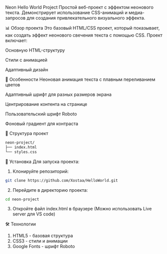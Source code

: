 Neon Hello World Project
Простой веб-проект с эффектом неонового текста. Демонстрирует использование CSS-анимаций и медиа-запросов для создания привлекательного визуального эффекта.

📊 Обзор проекта
Это базовый HTML/CSS проект, который показывает, как создать эффект неонового свечения текста с помощью CSS. Проект включает:

Основную HTML-структуру

Стили с анимацией

Адаптивный дизайн

🎯 Особенности
Неоновая анимация текста с плавным переливанием цветов

Адаптивный шрифт для разных размеров экрана

Центрирование контента на странице

Пользовательский шрифт Roboto

Фоновый градиент для контраста

📄 Структура проект
```bash
neon-project/
├── index.html
└── styles.css
```

🔨 Установка
Для запуска проекта:

1. Клонируйте репозиторий:
```bash
git clone https://github.com/Xostaa/HelloWorld.git
```
2. Перейдите в директорию проекта:
```bash
cd neon-project
```
3. Откройте файл index.html в браузере (Можно использовать Live server для VS code)

🛠️ Технологии
1. HTML5 - базовая структура
2. CSS3 - стили и анимации
3. Google Fonts - шрифт Roboto







